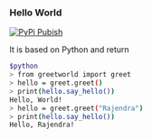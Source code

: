 ### Hello World
[![PyPi Pubish](https://github.com/rajendrakumaryadav/greetworld/actions/workflows/publish_pypi.yml/badge.svg)](https://github.com/rajendrakumaryadav/greetworld/actions/workflows/publish_pypi.yml)

It is based on Python and return

```bash
$python
> from greetworld import greet
> hello = greet.greet()
> print(hello.say_hello())
Hello, World!
> hello = greet.greet("Rajendra")
> print(hello.say_hello())
Hello, Rajendra!
```
